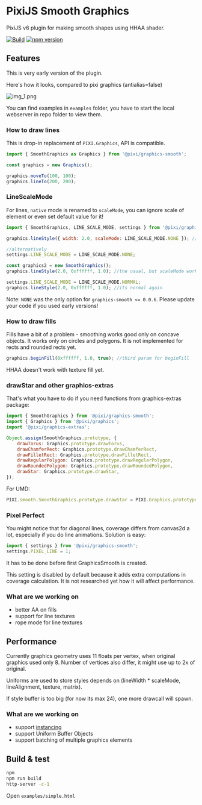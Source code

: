 # PixiJS Smooth Graphics
PixiJS v6 plugin for making smooth shapes using HHAA shader.

[![Build](https://github.com/pixijs/graphics-smooth/workflows/Build/badge.svg)](https://github.com/pixijs/graphics-smooth/actions?query=workflow%3A%22Build%22) [![npm version](https://badge.fury.io/js/%40pixi%2Fgraphics-smooth.svg)](https://badge.fury.io/js/%40pixi%2Fgraphics-smooth)

## Features

This is very early version of the plugin.

Here's how it looks, compared to pixi graphics (antialias=false)

![img_1.png](examples/img_1.png)

You can find examples in `examples` folder, you have to start the local webserver in repo folder to view them. 

### How to draw lines

This is drop-in replacement of `PIXI.Graphics`, API is compatible.

```js
import { SmoothGraphics as Graphics } from '@pixi/graphics-smooth';

const graphics = new Graphics();

graphics.moveTo(100, 100);
graphics.lineTo(200, 200);
```

### LineScaleMode

For lines, `native` mode is renamed to `scaleMode`, you can ignore scale of element or even set default value for it!

```js
import { SmoothGraphics, LINE_SCALE_MODE, settings } from '@pixi/graphics-smooth';

graphics.lineStyle({ width: 2.0, scaleMode: LINE_SCALE_MODE.NONE }); // now its always 2 independent from scale

//alternatively
settings.LINE_SCALE_MODE = LINE_SCALE_MODE.NONE;

const graphics2 = new SmoothGraphics();
graphics.lineStyle(2.0, 0xffffff, 1.0); //the usual, but scaleMode works by default

settings.LINE_SCALE_MODE = LINE_SCALE_MODE.NORMAL;
graphics.lineStyle(2.0, 0xffffff, 1.0); //its normal again
```

Note: `NONE` was the only option for `graphics-smooth <= 0.0.6`. Please update your code if you used early versions!

### How to draw fills

Fills have a bit of a problem - smoothing works good only on concave objects.
It works only on circles and polygons. It is not implemented for rects and rounded rects yet.  

```js
graphics.beginFill(0xffffff, 1.0, true); //third param for beginFill
```

HHAA doesn't work with texture fill yet.

### drawStar and other graphics-extras

That's what you have to do if you need functions from graphics-extras package: 

```js
import { SmoothGraphics } from '@pixi/graphics-smooth';
import { Graphics } from '@pixi/graphics';
import '@pixi/graphics-extras';

Object.assign(SmoothGraphics.prototype, {
    drawTorus: Graphics.prototype.drawTorus,
    drawChamferRect: Graphics.prototype.drawChamferRect,
    drawFilletRect: Graphics.prototype.drawFilletRect,
    drawRegularPolygon: Graphics.prototype.drawRegularPolygon,
    drawRoundedPolygon: Graphics.prototype.drawRoundedPolygon,
    drawStar: Graphics.prototype.drawStar,
});
```

For UMD:

```js
PIXI.smooth.SmoothGraphics.prototype.drawStar = PIXI.Graphics.prototype.drawStar;
```

### Pixel Perfect

You might notice that for diagonal lines, coverage differs from canvas2d a lot, especially if you do line animations. Solution is easy:

```js
import { settings } from '@pixi/graphics-smooth';
settings.PIXEL_LINE = 1;
```

It has to be done before first GraphicsSmooth is created.

This setting is disabled by default because it adds extra computations in coverage calculation. It is not researched yet how it will affect performance.

### What are we working on

* better AA on fills
* support for line textures
* rope mode for line textures

## Performance

Currently graphics geometry uses 11 floats per vertex, when original graphics used only 8. Number of vertices also differ, it might use up to 2x of original.

Uniforms are used to store styles depends on (lineWidth * scaleMode, lineAlignment, texture, matrix).

If style buffer is too big (for now its max 24), one more drawcall will spawn.

### What are we working on

* support [instancing](https://wwwtyro.net/2019/11/18/instanced-lines.html)
* support Uniform Buffer Objects
* support batching of multiple graphics elements

## Build & test

```bash
npm
npm run build
http-server -c-1
```

Open `examples/simple.html`
